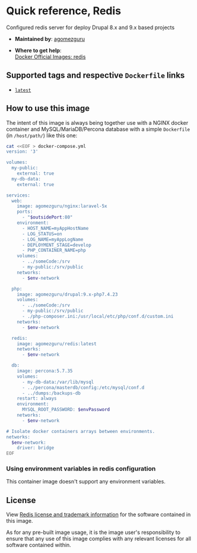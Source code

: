 # Quick reference, Redis

Configured redis server for deploy Drupal 8.x and 9.x based projects

- **Maintained by**:
[agomezguru](https://github.com/agomezguru)

- **Where to get help**:  
[Docker Official Images: redis](https://hub.docker.com/_/redis/)

## Supported tags and respective `Dockerfile` links

- [`latest`](https://github.com/agomezguru/redis)

## How to use this image

The intent of this image is always being together use with a NGINX docker container and MySQL/MariaDB/Percona database with a simple `Dockerfile` (in `/host/path/`) like this one:

```bash
cat <<EOF > docker-compose.yml
version: '3'

volumes:
  my-public:
    external: true
  my-db-data:
    external: true

services:
  web:
    image: agomezguru/nginx:laravel-5x
    ports:
      - "$outsidePort:80"
    environment:
      - HOST_NAME=myAppHostName
      - LOG_STATUS=on
      - LOG_NAME=myAppLogName
      - DEPLOYMENT_STAGE=develop
      - PHP_CONTAINER_NAME=php
    volumes:
      - ../someCode:/srv
      - my-public:/srv/public
    networks:
      - $env-network

  php:
    image: agomezguru/drupal:9.x-php7.4.23
    volumes:
      - ../someCode:/srv
      - my-public:/srv/public
      - ./php-composer.ini:/usr/local/etc/php/conf.d/custom.ini
    networks:
      - $env-network

  redis:
    image: agomezguru/redis:latest
    networks:
      - $env-network

  db:
    image: percona:5.7.35
    volumes:
      - my-db-data:/var/lib/mysql
      - ../percona/masterdb/config:/etc/mysql/conf.d
      - ../dumps:/backups-db
    restart: always
    environment:
      MYSQL_ROOT_PASSWORD: $envPassword
    networks:
      - $env-network

# Isolate docker containers arrays between environments.
networks:
  $env-network:
    driver: bridge
EOF
```

### Using environment variables in redis configuration

This container image doesn't support any environment variables.

## License

View [Redis license and trademark information](https://redis.io/topics/license) for the software contained in this image.

As for any pre-built image usage, it is the image user's responsibility to ensure that any use of this image complies with any relevant licenses for all software contained within.
